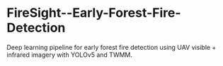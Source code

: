 # FireSight--Early-Forest-Fire-Detection
Deep learning pipeline for early forest fire detection using UAV visible + infrared imagery with YOLOv5 and TWMM.
